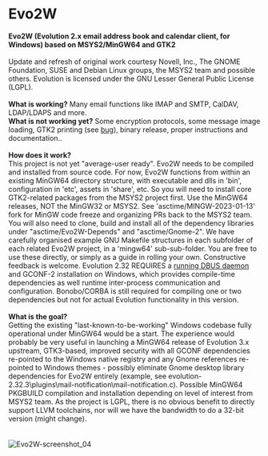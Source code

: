 # Evo2W
<strong>Evo2W (Evolution 2.x email address book and calendar client, for Windows) based on MSYS2/MinGW64 and GTK2</strong><br><br>
Update and refresh of original work courtesy Novell, Inc., The GNOME Foundation, SUSE and Debian Linux groups, the MSYS2 team and possible others. Evolution is licensed under the GNU Lesser General Public License (LGPL). <br><br>
<strong>What is working?</strong>
Many email functions like IMAP and SMTP, CalDAV, LDAP/LDAPS and more.<br>
<strong>What is not working yet?</strong>
Some encryption protocols, some message image loading, GTK2 printing (see <a href="https://github.com/msys2/MINGW-packages/issues/14787">bug</a>), binary release, proper instructions and documentation.. <br><br>
<strong>How does it work?</strong><br>This project is not yet "average-user ready". Evo2W needs to be compiled and installed from source code. For now, Evo2W functions from within an existing MinGW64 directory structure, with executable and dlls in 'bin', configuration in 'etc', assets in 'share', etc. So you will need to install core GTK2-related packages from the MSYS2 project first. Use the MinGW64 releases, NOT the MinGW32 or MSYS2. See 'asctime/MINGW-2023-01-13' fork for MinGW code freeze and organizing PRs back to the MSYS2 team. You will also need to clone, build and install all of the dependency libraries under "asctime/Evo2W-Depends" and "asctime/Gnome-2". We have carefully organised example GNU Makefile structures in each subfolder of each related Evo2W project, in a 'mingw64' sub-sub-folder. You are free to use these directly, or simply as a guide in rolling your own. Constructive feedback is welcome. Evolution 2.32 REQUIRES a <a href="/github.com/asctime/Evo2W-Depends">running DBUS daemon</a> and GCONF-2 installation on Windows, which provides compile-time dependencies as well runtime inter-process communication and configuration. Bonobo/CORBA is still required for compiling one or two dependencies but not for actual Evolution functionality in this version.<br><br>
<strong>What is the goal?</strong><br>Getting the existing "last-known-to-be-working" Windows codebase fully operational under MinGW64 would be a start. The experience would probably be very useful in launching a MinGW64 release of Evolution 3.x upstream, GTK3-based, improved security with all GCONF dependencies re-pointed to the Windows native registry and any Gnome references re-pointed to Windows themes - possibly eliminate Gnome desktop library dependencies for Evo2W entirely (example, see evolution-2.32.3\plugins\mail-notification\mail-notification.c). Possible MinGW64 PKGBUILD compilation and installation depending on level of interest from MSYS2 team. As the project is LGPL, there is no obvious benefit to directly support LLVM toolchains, nor will we have the bandwidth to do a 32-bit version (might change).
<br><br><br>
![Evo2W-screenshot_04](https://user-images.githubusercontent.com/41893923/213171323-8d0b8c3c-e5af-405a-a05e-b67ab8565024.png)
